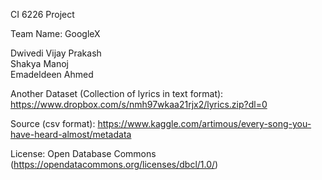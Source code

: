CI 6226 Project

Team Name: GoogleX

Dwivedi Vijay Prakash   
Shakya Manoj   
Emadeldeen Ahmed   

Another Dataset (Collection of lyrics in text format): https://www.dropbox.com/s/nmh97wkaa21rjx2/lyrics.zip?dl=0 

Source (csv format): https://www.kaggle.com/artimous/every-song-you-have-heard-almost/metadata 

License: Open Database Commons (https://opendatacommons.org/licenses/dbcl/1.0/) 
